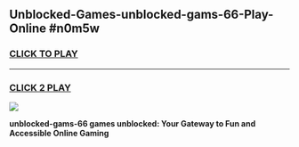 
## Unblocked-Games-unblocked-gams-66-Play-Online #n0m5w
<h3>
<a href="https://news.freeplayer.one?title=unblocked-gams-66&ref=3">CLICK TO PLAY</a></h3>
<hr>

<h3>
<a href="https://news.freeplayer.one?title=unblocked-gams-66&ref=3">CLICK 2 PLAY</a>
  
</h3>

<a href="https://news.freeplayer.one?title=unblocked-gams-66&ref=3"><img src="https://clearcache.store/games.png"></a>


**unblocked-gams-66 games unblocked: Your Gateway to Fun and Accessible Online Gaming**

